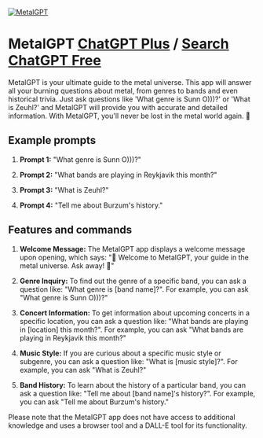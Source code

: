 
[![MetalGPT](https://files.oaiusercontent.com/file-MV3b2kCKmymgj92dFsqIRxAy?se=2123-10-20T14%3A01%3A20Z&sp=r&sv=2021-08-06&sr=b&rscc=max-age%3D31536000%2C%20immutable&rscd=attachment%3B%20filename%3D19ba3367-4222-4c0b-8fb9-6907d443ea6a.png&sig=BVQw2Agx3f/rhKVZYvEUS0LFpi88pnL7pYmsJfKAGK4%3D)](https://chat.openai.com/g/g-XUgIVpiqs-metalgpt)

# MetalGPT [ChatGPT Plus](https://chat.openai.com/g/g-XUgIVpiqs-metalgpt) / [Search ChatGPT Free](https://gptcall.net/index.html#/?search=MetalGPT)

MetalGPT is your ultimate guide to the metal universe. This app will answer all your burning questions about metal, from genres to bands and even historical trivia. Just ask questions like 'What genre is Sunn O)))?' or 'What is Zeuhl?' and MetalGPT will provide you with accurate and detailed information. With MetalGPT, you'll never be lost in the metal world again. 🤘

## Example prompts

1. **Prompt 1:** "What genre is Sunn O)))?"

2. **Prompt 2:** "What bands are playing in Reykjavik this month?"

3. **Prompt 3:** "What is Zeuhl?"

4. **Prompt 4:** "Tell me about Burzum's history."


## Features and commands

1. **Welcome Message:** The MetalGPT app displays a welcome message upon opening, which says: "🤘 Welcome to MetalGPT, your guide in the metal universe. Ask away! 🤘"

2. **Genre Inquiry:** To find out the genre of a specific band, you can ask a question like: "What genre is [band name]?". For example, you can ask "What genre is Sunn O)))?"

3. **Concert Information:** To get information about upcoming concerts in a specific location, you can ask a question like: "What bands are playing in [location] this month?". For example, you can ask "What bands are playing in Reykjavik this month?"

4. **Music Style:** If you are curious about a specific music style or subgenre, you can ask a question like: "What is [music style]?". For example, you can ask "What is Zeuhl?"

5. **Band History:** To learn about the history of a particular band, you can ask a question like: "Tell me about [band name]'s history?". For example, you can ask "Tell me about Burzum's history."

Please note that the MetalGPT app does not have access to additional knowledge and uses a browser tool and a DALL-E tool for its functionality.


